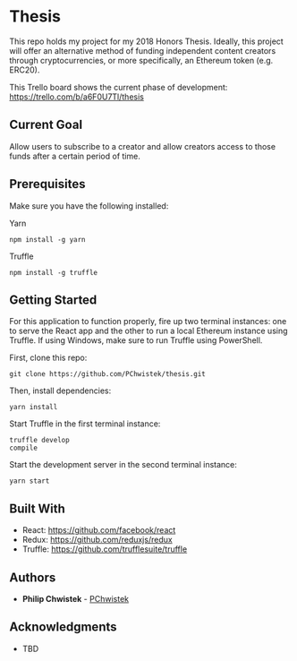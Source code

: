 # Thesis 

This repo holds my project for my 2018 Honors Thesis. Ideally, this project will offer an alternative method of funding independent content creators through cryptocurrencies, or more specifically, an Ethereum token (e.g. ERC20).

This Trello board shows the current phase of development: https://trello.com/b/a6F0U7Tl/thesis

## Current Goal

Allow users to subscribe to a creator and allow creators access to those funds after a certain period of time. 

## Prerequisites

Make sure you have the following installed:

Yarn
```
npm install -g yarn
```
Truffle
```
npm install -g truffle
```

## Getting Started

For this application to function properly, fire up two terminal instances: one to serve the React app and the other to run a local Ethereum instance using Truffle. If using Windows, make sure to run Truffle using PowerShell. 

First, clone this repo:
```
git clone https://github.com/PChwistek/thesis.git
```
Then, install dependencies:
```
yarn install
```
Start Truffle in the first terminal instance:
```
truffle develop
compile
```
Start the development server in the second terminal instance:
```
yarn start
```

## Built With

* React:  https://github.com/facebook/react
* Redux:  https://github.com/reduxjs/redux
* Truffle: https://github.com/trufflesuite/truffle

## Authors

* **Philip Chwistek** - [PChwistek](https://github.com/PChwistek)

## Acknowledgments

* TBD

